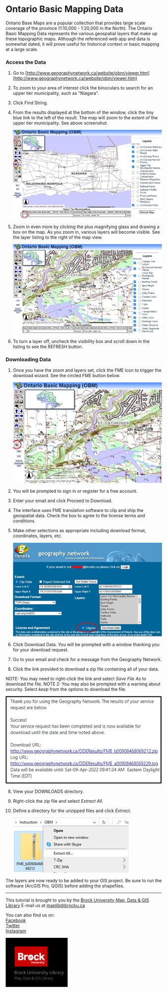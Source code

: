# Ontario Basic Mapping Data
Ontario Base Maps are a popular collection that provides large scale coverage of the province (1:10,000 - 1:20,000 in the North). The Ontario Basic Mapping Data represents the various geospatial layers that make up these topographic maps. Although the referenced web app and data is somewhat dated, it will prove useful for historical context or basic mapping at a large scale.  

### Access the Data
1. Go to [http://www.geographynetwork.ca/website/obm/viewer.htm](http://www.geographynetwork.ca/website/obm/viewer.htm)
2. To zoom to your area of interest click the binoculars to search for an upper tier municipality, such as "Niagara". 
3. Click Find String.  
4. From the results displayed at the bottom of the window, click the tiny blue link to the left of the result. The map will zoom to the extent of the upper tier municipality. See above screenshot.

   ![interface](OBM1.jpg) 
   
6. Zoom in even more by clicking the plus magnifying glass and drawing a box on the map. As you zoom in, various layers will become visible. See the layer listing to the right of the map view.

    ![zoom](OBM2.jpg)
    
8. To turn a layer off, uncheck the visibility box and scroll down in the listing to see the REFRESH button.


### Downloading Data

1. Once you have the zoom and layers set, click the FME icon to trigger the download wizard. See the circled FME button below.

    ![FME](OBM3.jpg)
    
2. You will be prompted to sign in or register for a free account.
3. Enter your email and click Proceed to Download.
4. The interface uses FME translation software to clip and ship the geospatial data. Check the box to agree to the license terms and conditions.
5. Make other selections as appropriate including download format, coordinates, layers, etc.

    ![download window](OBM4.jpg)  
    
5. Click Download Data. You will be prompted with a window thanking you for your download request.
6. Go to your email and check for a message from the Geography Network.
7. Click the link provided to download a zip file containing all of your data.

NOTE: You may need to right-click the link and select *Save File As* to download the file.
NOTE 2: You may also be prompted with a warning about security. Select *keep* from the options to download the file.

   ![mail](OBM5.jpg)
    
8. View your DOWNLOADS directory.
9. Right-click the zip file and select *Extract All*.
10. Define a directory for the unzipped files and click *Extract*.

    ![zipped file](OBM6.jpg)

The layers are now ready to be added to your GIS project. Be sure to run the software (ArcGIS Pro, QGIS) before adding the shapefiles.

---
  
 
This tutorial is brought to you by the [Brock University Map, Data & GIS Library](https://brocku.ca/library/mdgl/)  E-mail us at [maplib@brocku.ca](mailto:maplib@brocku.ca)
  
You can also find us on:  
[Facebook](https://www.facebook.com/Brock-University-Map-Data-GIS-Library-107927255178257)  
[Twitter](https://twitter.com/BrockU_MDGL)  
[Instagram](https://www.instagram.com/brockmdgl/)   
 


<!--- Please use reference style images so that it is easier to update pictures later --->

![MDGLlogo](MapDataGIS_sm.png)
